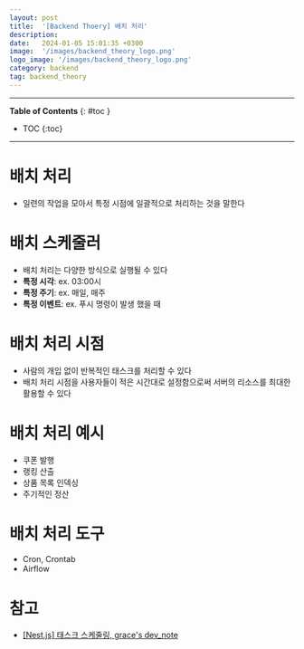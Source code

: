 ```yaml
---
layout: post
title:  '[Backend Thoery] 배치 처리'
description: 
date:   2024-01-05 15:01:35 +0300
image:  '/images/backend_theory_logo.png'
logo_image: '/images/backend_theory_logo.png'
category: backend
tag: backend_theory
---
```


---
**Table of Contents**
{: #toc }
*  TOC
{:toc}

---

# 배치 처리

- 일련의 작업을 모아서 특정 시점에 일괄적으로 처리하는 것을 말한다

# 배치 스케줄러

- 배치 처리는 다양한 방식으로 실행될 수 있다
- **특정 시각**: ex. 03:00시
- **특정 주기**: ex. 매일, 매주 
- **특정 이벤트**: ex. 푸시 명령이 발생 했을 때

# 배치 처리 시점

- 사람의 개입 없이 반복적인 태스크를 처리할 수 있다
- 배치 처리 시점을 사용자들이 적은 시간대로 설정함으로써 서버의 리소스를 최대한 활용할 수 있다

# 배치 처리 예시

- 쿠폰 발행
- 랭킹 산출
- 상품 목록 인덱싱
- 주기적인 정산

# 배치 처리 도구

- Cron, Crontab
- Airflow


# 참고

- [[Nest.js] 태스크 스케줄링, grace's dev_note](https://meercat.tistory.com/418)
